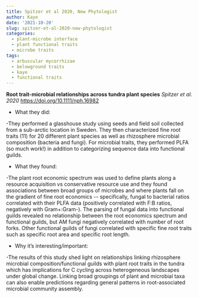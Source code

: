 ```yaml
---
title: Spitzer et al 2020, New Phytologist
author: Kaye
date: '2021-10-20'
slug: spitzer-et-al-2020-new-phytologist
categories:
  - plant-microbe interface
  - plant functional traits
  - microbe traits
tags:
  - arbuscular mycorrhizae
  - belowground traits
  - kaye
  - functional traits
---
```


**Root trait-microbial relationships across tundra plant species**
*Spitzer et al. 2020*
<https://doi.org/10.1111/nph.16982>


 
 

* What they did: 

-They performed a glasshouse study using seeds and field soil collected from a sub-arctic location in Sweden. They then characterized fine root traits (11) for 20 different plant species as well as rhizosphere microbial composition (bacteria and fungi). For microbial traits, they performed PLFA (so much work!) in addition to categorizing sequence data into functional guilds.
 
 
 
 
* What they found: 

-The plant root economic spectrum was used to define plants along a resource acquisition vs conservative resource use and they found associations between broad groups of microbes and where plants fall on the gradient of fine root economics -- specifically, fungal to bacterial ratios correlated with their PLFA data (positively correlated with F:B ratios, negatively with Gram+:Gram-). The parsing of fungal data into functional guilds revealed no relationship between the root economics spectrum and functional guilds, but AM fungi negatively correlated with number of root forks. Other functional guilds of fungi correlated with specific fine root traits such as specific root area and specific root length.

* Why it’s interesting/important: 

-The results of this study shed light on relationships linking rhizosphere microbial composition/functional guilds with plant root traits in the tundra which has implications for C cycling across heterogeneous landscapes under global change. 
Linking broad groupings of plant and microbial taxa can also enable predictions regarding general patterns in root-associated microbial community assembly. 

